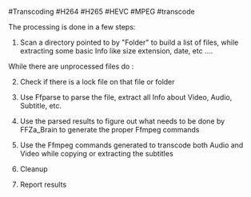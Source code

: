 #Transcoding
#H264 #H265 #HEVC #MPEG #transcode

The processing is done in a few steps:

1) Scan a directory pointed to by "Folder" to build a list of files, while extracting some basic Info like size extension, date, etc ....

While there are unprocessed files do :

  2) Check if there is a lock file on that file or folder

  3) Use Ffparse to parse the file, extract all Info about Video, Audio, Subtitle, etc.

  4) Use the parsed results to figure out what needs to be done by FFZa_Brain to generate the proper Ffmpeg commands

  5) Use the Ffmpeg commands generated to transcode both Audio and Video while copying or extracting the subtitles

  6) Cleanup

  7) Report results
  
